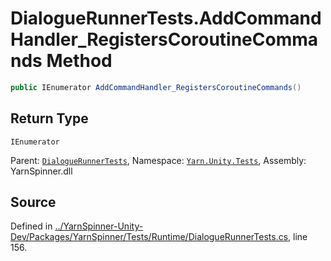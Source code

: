 # DialogueRunnerTests.AddCommandHandler_RegistersCoroutineCommands Method


```csharp
public IEnumerator AddCommandHandler_RegistersCoroutineCommands()
```

## Return Type
`IEnumerator`


<div class="class-metadata">

Parent: [`DialogueRunnerTests`](/api/csharp/yarn.unity.tests/dialoguerunnertests.md), Namespace: [`Yarn.Unity.Tests`](/api/csharp/yarn.unity.tests/README.md), Assembly: YarnSpinner.dll
</div>

## Source
Defined in [../YarnSpinner-Unity-Dev/Packages/YarnSpinner/Tests/Runtime/DialogueRunnerTests.cs](https://github.com/YarnSpinnerTool/YarnSpinner-Unity//blob/develop/Tests/Runtime/DialogueRunnerTests.cs#L156), line 156.

